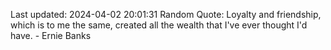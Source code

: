 Last updated: 2024-04-02 20:01:31
Random Quote: Loyalty and friendship, which is to me the same, created all the wealth that I've ever thought I'd have. - Ernie Banks